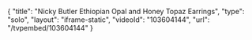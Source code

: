 {
    "title": "Nicky Butler Ethiopian Opal and Honey Topaz Earrings",
    "type": "solo",
    "layout": "iframe-static",
    "videoId": "103604144",
    "url": "\/tvpembed\/103604144"
}